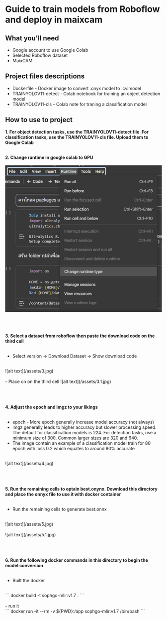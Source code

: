 # Guide to train models from Roboflow and deploy in maixcam
## What you'll need
- Google account to use Google Colab
- Selected Roboflow dataset
- MaixCAM

## Project files descriptions
- Dockerfile - Docker image to convert .onyx model to .cvimodel
- TRAINYOLOV11-detect - Colab notebook for training an object detection model
- TRAINYOLOV11-cls - Colab note for traning a classification model

## How to use to project

<strong>1. For object detection tasks, use the TRAINYOLOV11-detect file. For classification tasks, use the TRAINYOLOV11-cls file. Upload them to Google Colab</strong>
<br /><br />

<strong>2. Change runtime in google colab to GPU</strong>
<br /><br />
![alt text](/assets/2.jpg)
<br /><br /><br /><br />

<strong>3. Select a dataset from roboflow then paste the download code on the third cell</strong>
<br /><br />
- Select version -> Download Dataset -> Show download code 
<br/>
![alt text](/assets/3.jpg)
<br /><br />
- Place on on the third cell
![alt text](/assets/3.1.jpg)
<br /><br /><br /><br />

<strong>4. Adjust the epoch and imgz to your likings</strong>
<br /><br />
- epoch - More epoch generally increase model accuracy (not always)
- imgz generally leads to higher accuracy but slower processing speed. The default for classification models is 224. For detection tasks, use a minimum size of 300. Common larger sizes are 320 and 640.
- The image contain an example of a classification model train for 80 epoch with loss 0.2 which equates to around 80% accurate
<br/>
![alt text](/assets/4.jpg)
<br /><br /><br /><br />

<strong>5. Run the remaining cells to optain best.onynx. Download this directory and place the onnyx file to use it with docker container</strong>
<br /><br />
- Run the remaining cells to generate best.onnx
<br />
![alt text](/assets/5.jpg)
<br /><br />
![alt text](/assets/5.1.jpg)
<br /><br /><br /><br />

<strong>6. Run the following docker commands in this directory to begin the model conversion</strong>
<br /><br />
- Built the docker 
<br />
```
docker build -t sophgo-mlir:v1.7 .
```
<br /><br />
- run it
<br />
```
docker run -it --rm -v ${PWD}:/app sophgo-mlir:v1.7 /bin/bash
```

